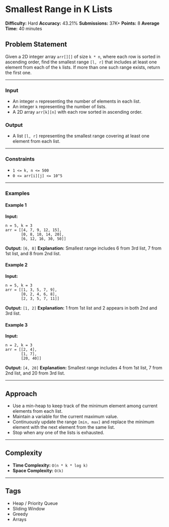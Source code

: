 # Smallest Range in K Lists

**Difficulty:** Hard
**Accuracy:** 43.21%
**Submissions:** 37K+
**Points:** 8
**Average Time:** 40 minutes

## Problem Statement

Given a 2D integer array `arr[][]` of size `k * n`, where each row is sorted in ascending order, find the smallest range `[l, r]` that includes at least one element from each of the `k` lists. If more than one such range exists, return the first one.

---

### Input

* An integer `n` representing the number of elements in each list.
* An integer `k` representing the number of lists.
* A 2D array `arr[k][n]` with each row sorted in ascending order.

### Output

* A list `[l, r]` representing the smallest range covering at least one element from each list.

---

### Constraints

* `1 <= k, n <= 500`
* `0 <= arr[i][j] <= 10^5`

---

### Examples

#### Example 1

**Input:**

```
n = 5, k = 3
arr = [[4, 7, 9, 12, 15],
       [0, 8, 10, 14, 20],
       [6, 12, 16, 30, 50]]
```

**Output:** `[6, 8]`
**Explanation:** Smallest range includes 6 from 3rd list, 7 from 1st list, and 8 from 2nd list.

#### Example 2

**Input:**

```
n = 5, k = 3
arr = [[1, 3, 5, 7, 9],
       [0, 2, 4, 6, 8],
       [2, 3, 5, 7, 11]]
```

**Output:** `[1, 2]`
**Explanation:** 1 from 1st list and 2 appears in both 2nd and 3rd list.

#### Example 3

**Input:**

```
n = 2, k = 3
arr = [[2, 4],
       [1, 7],
       [20, 40]]
```

**Output:** `[4, 20]`
**Explanation:** Smallest range includes 4 from 1st list, 7 from 2nd list, and 20 from 3rd list.

---

## Approach

* Use a min-heap to keep track of the minimum element among current elements from each list.
* Maintain a variable for the current maximum value.
* Continuously update the range `[min, max]` and replace the minimum element with the next element from the same list.
* Stop when any one of the lists is exhausted.

---

## Complexity

* **Time Complexity:** `O(n * k * log k)`
* **Space Complexity:** `O(k)`

---

## Tags

* Heap / Priority Queue
* Sliding Window
* Greedy
* Arrays
